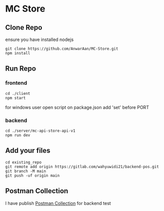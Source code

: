 # MC Store


## Clone Repo

ensure you have installed nodejs

```
git clone https://github.com/AnwarAan/MC-Store.git
npm install
```

## Run Repo

### frontend

```
cd ./client
npm start
```

for windows user
open script on package.json add 'set' before PORT

### backend
```
cd ./server/mc-api-store-api-v1
npm run dev
```

## Add your files

```
cd existing_repo
git remote add origin https://gitlab.com/wahyuwidi21/backend-pos.git
git branch -M main
git push -uf origin main
```


## Postman Collection

I have publish [Postman Collection](https://documenter.getpostman.com/view/19585911/2s93mBvdn7) for backend test

